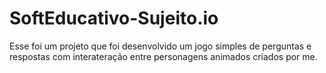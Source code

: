 # SoftEducativo-Sujeito.io

Esse foi um projeto que foi desenvolvido um jogo simples de perguntas e respostas com interateração entre personagens animados criados por me.
